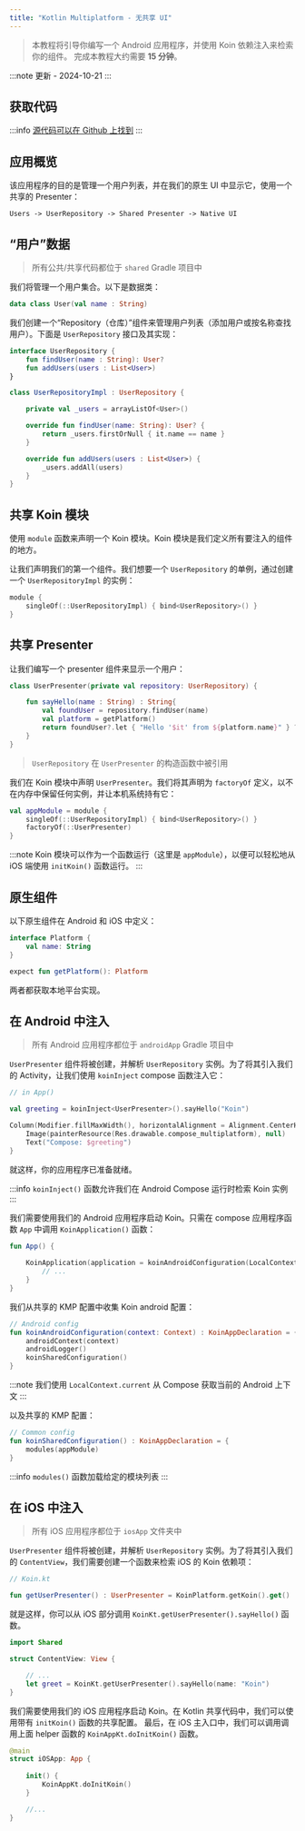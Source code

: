 ```yaml
---
title: "Kotlin Multiplatform - 无共享 UI"
---
```

> 本教程将引导你编写一个 Android 应用程序，并使用 Koin 依赖注入来检索你的组件。
> 完成本教程大约需要 __15 分钟__。

:::note
更新 - 2024-10-21
:::

## 获取代码

:::info
[源代码可以在 Github 上找到](https://github.com/InsertKoinIO/koin-getting-started/tree/main/KotlinMultiplatform)
:::

## 应用概览

该应用程序的目的是管理一个用户列表，并在我们的原生 UI 中显示它，使用一个共享的 Presenter：

`Users -> UserRepository -> Shared Presenter -> Native UI`

## “用户”数据

> 所有公共/共享代码都位于 `shared` Gradle 项目中

我们将管理一个用户集合。以下是数据类：

```kotlin
data class User(val name : String)
```

我们创建一个“Repository（仓库）”组件来管理用户列表（添加用户或按名称查找用户）。下面是 `UserRepository` 接口及其实现：

```kotlin
interface UserRepository {
    fun findUser(name : String): User?
    fun addUsers(users : List<User>)
}

class UserRepositoryImpl : UserRepository {

    private val _users = arrayListOf<User>()

    override fun findUser(name: String): User? {
        return _users.firstOrNull { it.name == name }
    }

    override fun addUsers(users : List<User>) {
        _users.addAll(users)
    }
}
```

## 共享 Koin 模块

使用 `module` 函数来声明一个 Koin 模块。Koin 模块是我们定义所有要注入的组件的地方。

让我们声明我们的第一个组件。我们想要一个 `UserRepository` 的单例，通过创建一个 `UserRepositoryImpl` 的实例：

```kotlin
module {
    singleOf(::UserRepositoryImpl) { bind<UserRepository>() }
}
```

## 共享 Presenter

让我们编写一个 presenter 组件来显示一个用户：

```kotlin
class UserPresenter(private val repository: UserRepository) {

    fun sayHello(name : String) : String{
        val foundUser = repository.findUser(name)
        val platform = getPlatform()
        return foundUser?.let { "Hello '$it' from ${platform.name}" } ?: "User '$name' not found!"
    }
}
```

> `UserRepository` 在 `UserPresenter` 的构造函数中被引用

我们在 Koin 模块中声明 `UserPresenter`。我们将其声明为 `factoryOf` 定义，以不在内存中保留任何实例，并让本机系统持有它：

```kotlin
val appModule = module {
    singleOf(::UserRepositoryImpl) { bind<UserRepository>() }
    factoryOf(::UserPresenter)
}
```

:::note
Koin 模块可以作为一个函数运行（这里是 `appModule`），以便可以轻松地从 iOS 端使用 `initKoin()` 函数运行。
:::

## 原生组件

以下原生组件在 Android 和 iOS 中定义：

```kotlin
interface Platform {
    val name: String
}

expect fun getPlatform(): Platform
```

两者都获取本地平台实现。

## 在 Android 中注入

> 所有 Android 应用程序都位于 `androidApp` Gradle 项目中

`UserPresenter` 组件将被创建，并解析 `UserRepository` 实例。为了将其引入我们的 Activity，让我们使用 `koinInject` compose 函数注入它：

```kotlin
// in App()

val greeting = koinInject<UserPresenter>().sayHello("Koin")

Column(Modifier.fillMaxWidth(), horizontalAlignment = Alignment.CenterHorizontally) {
    Image(painterResource(Res.drawable.compose_multiplatform), null)
    Text("Compose: $greeting")
}
```

就这样，你的应用程序已准备就绪。

:::info
`koinInject()` 函数允许我们在 Android Compose 运行时检索 Koin 实例
:::

我们需要使用我们的 Android 应用程序启动 Koin。只需在 compose 应用程序函数 `App` 中调用 `KoinApplication()` 函数：

```kotlin
fun App() {
    
    KoinApplication(application = koinAndroidConfiguration(LocalContext.current)){
        // ...
    }
}
```

我们从共享的 KMP 配置中收集 Koin android 配置：

```kotlin
// Android config
fun koinAndroidConfiguration(context: Context) : KoinAppDeclaration = {
    androidContext(context)
    androidLogger()
    koinSharedConfiguration()
}
```

:::note
我们使用 `LocalContext.current` 从 Compose 获取当前的 Android 上下文
:::

以及共享的 KMP 配置：

```kotlin
// Common config
fun koinSharedConfiguration() : KoinAppDeclaration = {
    modules(appModule)
}
```

:::info
`modules()` 函数加载给定的模块列表
:::

## 在 iOS 中注入

> 所有 iOS 应用程序都位于 `iosApp` 文件夹中

`UserPresenter` 组件将被创建，并解析 `UserRepository` 实例。为了将其引入我们的 `ContentView`，我们需要创建一个函数来检索 iOS 的 Koin 依赖项：

```kotlin
// Koin.kt

fun getUserPresenter() : UserPresenter = KoinPlatform.getKoin().get()
```

就是这样，你可以从 iOS 部分调用 `KoinKt.getUserPresenter().sayHello()` 函数。

```swift
import Shared

struct ContentView: View {

    // ...
    let greet = KoinKt.getUserPresenter().sayHello(name: "Koin")
}
```

我们需要使用我们的 iOS 应用程序启动 Koin。在 Kotlin 共享代码中，我们可以使用带有 `initKoin()` 函数的共享配置。
最后，在 iOS 主入口中，我们可以调用调用上面 helper 函数的 `KoinAppKt.doInitKoin()` 函数。

```swift
@main
struct iOSApp: App {
    
    init() {
        KoinAppKt.doInitKoin()
    }

    //...
}
```